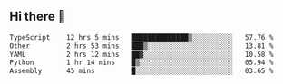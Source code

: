 ## Hi there 👋

<!--
**whirlun/whirlun** is a ✨ _special_ ✨ repository because its `README.md` (this file) appears on your GitHub profile.

Here are some ideas to get you started:

- 🔭 I’m currently working on ...
- 🌱 I’m currently learning ...
- 👯 I’m looking to collaborate on ...
- 🤔 I’m looking for help with ...
- 💬 Ask me about ...
- 📫 How to reach me: ...
- 😄 Pronouns: ...
- ⚡ Fun fact: ...
-->
<!--START_SECTION:waka-->

```txt
TypeScript    12 hrs 5 mins   ██████████████▒░░░░░░░░░░   57.76 %
Other         2 hrs 53 mins   ███▒░░░░░░░░░░░░░░░░░░░░░   13.81 %
YAML          2 hrs 12 mins   ██▓░░░░░░░░░░░░░░░░░░░░░░   10.58 %
Python        1 hr 14 mins    █▒░░░░░░░░░░░░░░░░░░░░░░░   05.94 %
Assembly      45 mins         █░░░░░░░░░░░░░░░░░░░░░░░░   03.65 %
```

<!--END_SECTION:waka-->
